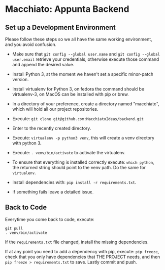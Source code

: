 Macchiato: Appunta Backend
==========================

## Set up a Development Environment

Please follow these steps so we all have the same working environment, and you avoid confusion.

- Make sure that `git config --global user.name` and `git config --global user.email` retrieve your credentials, otherwise execute those command and append the desired value.
- Install Python 3, at the moment we haven't set a specific minor-patch version.
- Install virtualenv for Python 3, on fedora the command should be virtualenv-3, on MacOS can be installed with pip or brew.

- In a directory of your preference, create a directory named "macchiato", which will hold all our project repositories.
- Execute: `git clone git@github.com:MacchiatoIdeas/backend.git`
- Enter to the recently created directory.
- Execute: `virtualenv -p python3 venv`, this will create a venv directory with python 3.
- Execute: `. venv/bin/activate` to activate the virtualenv.
- To ensure that everything is installed correctly execute: `which python`, the returned string should point to the venv path. Do the same for `virtualenv`.
- Install dependencies with: `pip install -r requirements.txt`.
- If something fails leave a detailed issue.

## Back to Code

Everytime you come back to code, execute:

```
git pull
. venv/bin/activate
```

If the `requirements.txt` file changed, install the missing dependencies.

If at any point you need to add a dependency with pip, execute: `pip freeze`, check that you only have dependencies that THE PROJECT needs, and then `pip freeze > requirements.txt` to save. Lastly commit and push.

